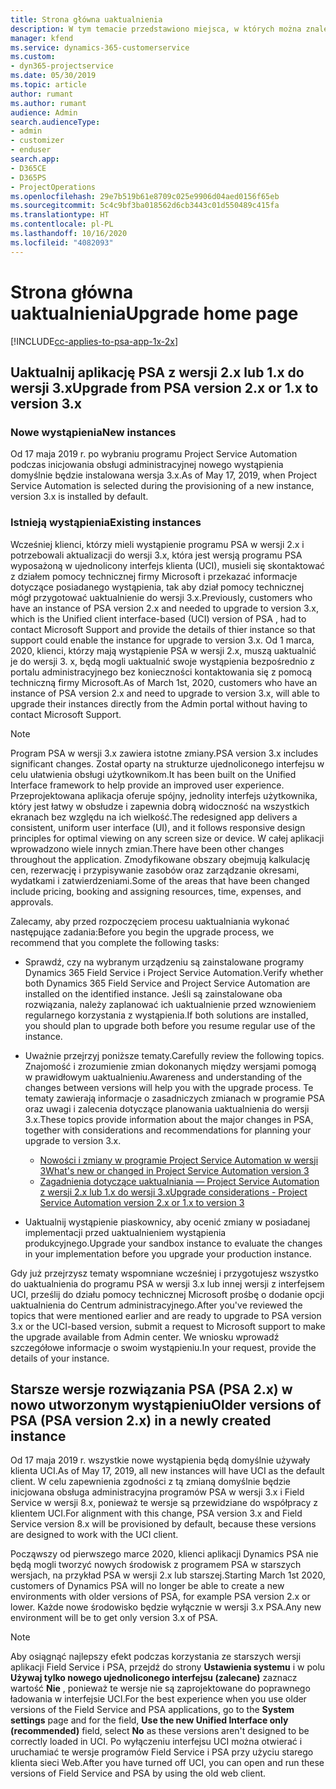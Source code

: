 ```yaml
---
title: Strona główna uaktualnienia
description: W tym temacie przedstawiono miejsca, w których można znaleźć ważne informacje dotyczące nowych i zmienionych funkcji w programie Dynamics 365 Project Service Automation, oraz proces uaktualniania do najnowszej wersji.
manager: kfend
ms.service: dynamics-365-customerservice
ms.custom:
- dyn365-projectservice
ms.date: 05/30/2019
ms.topic: article
author: rumant
ms.author: rumant
audience: Admin
search.audienceType:
- admin
- customizer
- enduser
search.app:
- D365CE
- D365PS
- ProjectOperations
ms.openlocfilehash: 29e7b519b61e8709c025e9906d04aed0156f65eb
ms.sourcegitcommit: 5c4c9bf3ba018562d6cb3443c01d550489c415fa
ms.translationtype: HT
ms.contentlocale: pl-PL
ms.lasthandoff: 10/16/2020
ms.locfileid: "4082093"
---
```

# <a name="upgrade-home-page"></a><span data-ttu-id="ddb38-103">Strona główna uaktualnienia</span><span class="sxs-lookup"><span data-stu-id="ddb38-103">Upgrade home page</span></span>

[!INCLUDE[cc-applies-to-psa-app-1x-2x](../includes/cc-applies-to-psa-app-1x-2x.md)]

## <a name="upgrade-from-psa-version-2x-or-1x-to-version-3x"></a><span data-ttu-id="ddb38-104">Uaktualnij aplikację PSA z wersji 2.x lub 1.x do wersji 3.x</span><span class="sxs-lookup"><span data-stu-id="ddb38-104">Upgrade from PSA version 2.x or 1.x to version 3.x</span></span>

### <a name="new-instances"></a><span data-ttu-id="ddb38-105">Nowe wystąpienia</span><span class="sxs-lookup"><span data-stu-id="ddb38-105">New instances</span></span>

<span data-ttu-id="ddb38-106">Od 17 maja 2019 r. po wybraniu programu Project Service Automation podczas inicjowania obsługi administracyjnej nowego wystąpienia domyślnie będzie instalowana wersja 3.x.</span><span class="sxs-lookup"><span data-stu-id="ddb38-106">As of May 17, 2019, when Project Service Automation is selected during the provisioning of a new instance, version 3.x is installed by default.</span></span>

### <a name="existing-instances"></a><span data-ttu-id="ddb38-107">Istnieją wystąpienia</span><span class="sxs-lookup"><span data-stu-id="ddb38-107">Existing instances</span></span>

<span data-ttu-id="ddb38-108">Wcześniej klienci, którzy mieli wystąpienie programu PSA w wersji 2.x i potrzebowali aktualizacji do wersji 3.x, która jest wersją programu PSA wyposażoną w ujednolicony interfejs klienta (UCI), musieli się skontaktować z działem pomocy technicznej firmy Microsoft i przekazać informacje dotyczące posiadanego wystąpienia, tak aby dział pomocy technicznej mógł przygotować uaktualnienie do wersji 3.x.</span><span class="sxs-lookup"><span data-stu-id="ddb38-108">Previously, customers who have an instance of PSA version 2.x and needed to upgrade to version 3.x, which is the Unified client interface-based (UCI) version of PSA , had to contact Microsoft Support and provide the details of thier instance so that support could enable the instance for upgrade to version 3.x.</span></span> <span data-ttu-id="ddb38-109">Od 1 marca, 2020, klienci, którzy mają wystąpienie PSA w wersji 2.x, muszą uaktualnić je do wersji 3. x, będą mogli uaktualnić swoje wystąpienia bezpośrednio z portalu administracyjnego bez konieczności kontaktowania się z pomocą techniczną firmy Microsoft.</span><span class="sxs-lookup"><span data-stu-id="ddb38-109">As of March 1st, 2020, customers who have an instance of PSA version 2.x and need to upgrade to version 3.x, will able to upgrade their instances directly from the Admin portal without having to contact Microsoft Support.</span></span>  

> [!NOTE]
> <span data-ttu-id="ddb38-110">Program PSA w wersji 3.x zawiera istotne zmiany.</span><span class="sxs-lookup"><span data-stu-id="ddb38-110">PSA version 3.x includes significant changes.</span></span> <span data-ttu-id="ddb38-111">Został oparty na strukturze ujednoliconego interfejsu w celu ułatwienia obsługi użytkownikom.</span><span class="sxs-lookup"><span data-stu-id="ddb38-111">It has been built on the Unified Interface framework to help provide an improved user experience.</span></span> <span data-ttu-id="ddb38-112">Przeprojektowana aplikacja oferuje spójny, jednolity interfejs użytkownika, który jest łatwy w obsłudze i zapewnia dobrą widoczność na wszystkich ekranach bez względu na ich wielkość.</span><span class="sxs-lookup"><span data-stu-id="ddb38-112">The redesigned app delivers a consistent, uniform user interface (UI), and it follows responsive design principles for optimal viewing on any screen size or device.</span></span> <span data-ttu-id="ddb38-113">W całej aplikacji wprowadzono wiele innych zmian.</span><span class="sxs-lookup"><span data-stu-id="ddb38-113">There have been other changes throughout the application.</span></span> <span data-ttu-id="ddb38-114">Zmodyfikowane obszary obejmują kalkulację cen, rezerwację i przypisywanie zasobów oraz zarządzanie okresami, wydatkami i zatwierdzeniami.</span><span class="sxs-lookup"><span data-stu-id="ddb38-114">Some of the areas that have been changed include pricing, booking and assigning resources, time, expenses, and approvals.</span></span>

<span data-ttu-id="ddb38-115">Zalecamy, aby przed rozpoczęciem procesu uaktualniania wykonać następujące zadania:</span><span class="sxs-lookup"><span data-stu-id="ddb38-115">Before you begin the upgrade process, we recommend that you complete the following tasks:</span></span>

- <span data-ttu-id="ddb38-116">Sprawdź, czy na wybranym urządzeniu są zainstalowane programy Dynamics 365 Field Service i Project Service Automation.</span><span class="sxs-lookup"><span data-stu-id="ddb38-116">Verify whether both Dynamics 365 Field Service and Project Service Automation are installed on the identified instance.</span></span> <span data-ttu-id="ddb38-117">Jeśli są zainstalowane oba rozwiązania, należy zaplanować ich uaktualnienie przed wznowieniem regularnego korzystania z wystąpienia.</span><span class="sxs-lookup"><span data-stu-id="ddb38-117">If both solutions are installed, you should plan to upgrade both before you resume regular use of the instance.</span></span>
- <span data-ttu-id="ddb38-118">Uważnie przejrzyj poniższe tematy.</span><span class="sxs-lookup"><span data-stu-id="ddb38-118">Carefully review the following topics.</span></span> <span data-ttu-id="ddb38-119">Znajomość i zrozumienie zmian dokonanych między wersjami pomogą w prawidłowym uaktualnieniu.</span><span class="sxs-lookup"><span data-stu-id="ddb38-119">Awareness and understanding of the changes between versions will help you with the upgrade process.</span></span> <span data-ttu-id="ddb38-120">Te tematy zawierają informacje o zasadniczych zmianach w programie PSA oraz uwagi i zalecenia dotyczące planowania uaktualnienia do wersji 3.x.</span><span class="sxs-lookup"><span data-stu-id="ddb38-120">These topics provide information about the major changes in PSA, together with considerations and recommendations for planning your upgrade to version 3.x.</span></span>

    - [<span data-ttu-id="ddb38-121">Nowości i zmiany w programie Project Service Automation w wersji 3</span><span class="sxs-lookup"><span data-stu-id="ddb38-121">What's new or changed in Project Service Automation version 3</span></span>](whats-new-changed-v3.md)
    - [<span data-ttu-id="ddb38-122">Zagadnienia dotyczące uaktualniania — Project Service Automation z wersji 2.x lub 1.x do wersji 3.x</span><span class="sxs-lookup"><span data-stu-id="ddb38-122">Upgrade considerations - Project Service Automation version 2.x or 1.x to version 3</span></span>](upgrade-v3.md)

- <span data-ttu-id="ddb38-123">Uaktualnij wystąpienie piaskownicy, aby ocenić zmiany w posiadanej implementacji przed uaktualnieniem wystąpienia produkcyjnego.</span><span class="sxs-lookup"><span data-stu-id="ddb38-123">Upgrade your sandbox instance to evaluate the changes in your implementation before you upgrade your production instance.</span></span>

<span data-ttu-id="ddb38-124">Gdy już przejrzysz tematy wspomniane wcześniej i przygotujesz wszystko do uaktualnienia do programu PSA w wersji 3.x lub innej wersji z interfejsem UCI, prześlij do działu pomocy technicznej Microsoft prośbę o dodanie opcji uaktualnienia do Centrum administracyjnego.</span><span class="sxs-lookup"><span data-stu-id="ddb38-124">After you've reviewed the topics that were mentioned earlier and are ready to upgrade to PSA version 3.x or the UCI-based version, submit a request to Microsoft support to make the upgrade available from Admin center.</span></span> <span data-ttu-id="ddb38-125">We wniosku wprowadź szczegółowe informacje o swoim wystąpieniu.</span><span class="sxs-lookup"><span data-stu-id="ddb38-125">In your request, provide the details of your instance.</span></span>

## <a name="older-versions-of-psa-psa-version-2x-in-a-newly-created-instance"></a><span data-ttu-id="ddb38-126">Starsze wersje rozwiązania PSA (PSA 2.x) w nowo utworzonym wystąpieniu</span><span class="sxs-lookup"><span data-stu-id="ddb38-126">Older versions of PSA (PSA version 2.x) in a newly created instance</span></span>

<span data-ttu-id="ddb38-127">Od 17 maja 2019 r. wszystkie nowe wystąpienia będą domyślnie używały klienta UCI.</span><span class="sxs-lookup"><span data-stu-id="ddb38-127">As of May 17, 2019, all new instances will have UCI as the default client.</span></span> <span data-ttu-id="ddb38-128">W celu zapewnienia zgodności z tą zmianą domyślnie będzie inicjowana obsługa administracyjna programów PSA w wersji 3.x i Field Service w wersji 8.x, ponieważ te wersje są przewidziane do współpracy z klientem UCI.</span><span class="sxs-lookup"><span data-stu-id="ddb38-128">For alignment with this change, PSA version 3.x and Field Service version 8.x will be provisioned by default, because these versions are designed to work with the UCI client.</span></span>

<span data-ttu-id="ddb38-129">Począwszy od pierwszego marce 2020, klienci aplikacji Dynamics PSA nie będą mogli tworzyć nowych środowisk z programem PSA w starszych wersjach, na przykład PSA w wersji 2.x lub starszej.</span><span class="sxs-lookup"><span data-stu-id="ddb38-129">Starting March 1st 2020, customers of Dynamics PSA will no longer be able to create a new environments with older versions of PSA, for example PSA version 2.x or lower.</span></span> <span data-ttu-id="ddb38-130">Każde nowe środowisko będzie wyłącznie w wersji 3.x PSA.</span><span class="sxs-lookup"><span data-stu-id="ddb38-130">Any new environment will be to get only version 3.x of PSA.</span></span>

> [!NOTE]
> <span data-ttu-id="ddb38-131">Aby osiągnąć najlepszy efekt podczas korzystania ze starszych wersji aplikacji Field Service i PSA, przejdź do strony **Ustawienia systemu** i w polu **Używaj tylko nowego ujednoliconego interfejsu (zalecane)** zaznacz wartość **Nie** , ponieważ te wersje nie są zaprojektowane do poprawnego ładowania w interfejsie UCI.</span><span class="sxs-lookup"><span data-stu-id="ddb38-131">For the best experience when you use older versions of the Field Service and PSA applications, go to the **System settings** page and for the field, **Use the new Unified Interface only (recommended)** field, select **No** as these versions aren't designed to be correctly loaded in UCI.</span></span> <span data-ttu-id="ddb38-132">Po wyłączeniu interfejsu UCI można otwierać i uruchamiać te wersje programów Field Service i PSA przy użyciu starego klienta sieci Web.</span><span class="sxs-lookup"><span data-stu-id="ddb38-132">After you have turned off UCI, you can open and run these versions of Field Service and PSA by using the old web client.</span></span> 
